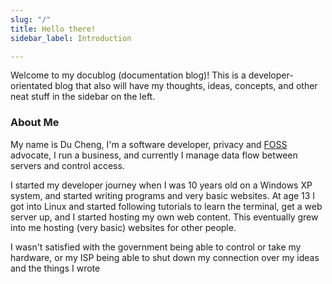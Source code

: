 ```yaml
---
slug: "/"
title: Hello there!
sidebar_label: Introduction

---
```

Welcome to my docublog (documentation blog)! This is a developer-orientated blog that also will have my thoughts, ideas, concepts, and other neat stuff in the sidebar on the left.

### About Me

My name is Du Cheng, I'm a software developer, privacy and [FOSS](https://en.wikipedia.org/wiki/Free_and_open-source_software) advocate, I run a business, and currently I manage data flow between servers and control access.

I started my developer journey when I was 10 years old on a Windows XP system, and started writing programs and very basic websites. At age 13 I got into Linux and started following tutorials to learn the terminal, get a web server up, and I started hosting my own web content. This eventually grew into me hosting (very basic) websites for other people.

I wasn't satisfied with the government being able to control or take my hardware, or my ISP being able to shut down my connection over my ideas and the things I wrote